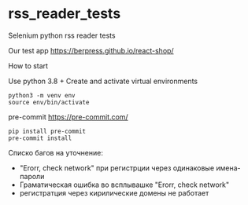 # rss_reader_tests
Selenium python rss reader tests

Our test app https://berpress.github.io/react-shop/

How to start

Use python 3.8 + Create and activate virtual environments

```angular2html
python3 -m venv env
source env/bin/activate
```
pre-commit https://pre-commit.com/
```angular2html
pip install pre-commit
pre-commit install
```


Списко багов на уточнение:
- "Erorr, check network" при регистрции через одинаковые имена-пароли
- Граматическая ошибка во всплывашке "Erorr, check network"
- регистратция через кирилические домены не работает 
